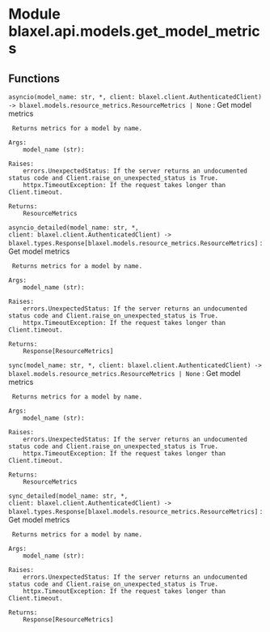 Module blaxel.api.models.get_model_metrics
==========================================

Functions
---------

`asyncio(model_name: str, *, client: blaxel.client.AuthenticatedClient) ‑> blaxel.models.resource_metrics.ResourceMetrics | None`
:   Get model metrics
    
     Returns metrics for a model by name.
    
    Args:
        model_name (str):
    
    Raises:
        errors.UnexpectedStatus: If the server returns an undocumented status code and Client.raise_on_unexpected_status is True.
        httpx.TimeoutException: If the request takes longer than Client.timeout.
    
    Returns:
        ResourceMetrics

`asyncio_detailed(model_name: str, *, client: blaxel.client.AuthenticatedClient) ‑> blaxel.types.Response[blaxel.models.resource_metrics.ResourceMetrics]`
:   Get model metrics
    
     Returns metrics for a model by name.
    
    Args:
        model_name (str):
    
    Raises:
        errors.UnexpectedStatus: If the server returns an undocumented status code and Client.raise_on_unexpected_status is True.
        httpx.TimeoutException: If the request takes longer than Client.timeout.
    
    Returns:
        Response[ResourceMetrics]

`sync(model_name: str, *, client: blaxel.client.AuthenticatedClient) ‑> blaxel.models.resource_metrics.ResourceMetrics | None`
:   Get model metrics
    
     Returns metrics for a model by name.
    
    Args:
        model_name (str):
    
    Raises:
        errors.UnexpectedStatus: If the server returns an undocumented status code and Client.raise_on_unexpected_status is True.
        httpx.TimeoutException: If the request takes longer than Client.timeout.
    
    Returns:
        ResourceMetrics

`sync_detailed(model_name: str, *, client: blaxel.client.AuthenticatedClient) ‑> blaxel.types.Response[blaxel.models.resource_metrics.ResourceMetrics]`
:   Get model metrics
    
     Returns metrics for a model by name.
    
    Args:
        model_name (str):
    
    Raises:
        errors.UnexpectedStatus: If the server returns an undocumented status code and Client.raise_on_unexpected_status is True.
        httpx.TimeoutException: If the request takes longer than Client.timeout.
    
    Returns:
        Response[ResourceMetrics]